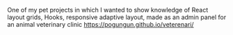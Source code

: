 One of my pet projects in which I wanted to show knowledge of React layout grids, Hooks, responsive adaptive layout, made as an admin panel for an animal veterinary clinic
https://pogungun.github.io/veterenari/
